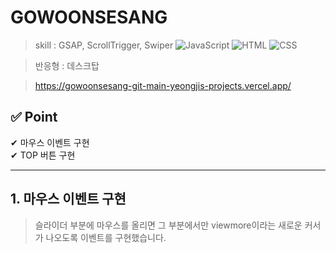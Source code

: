 # GOWOONSESANG
> skill :
GSAP, ScrollTrigger, Swiper ![JavaScript](https://img.shields.io/badge/-JavaScript-dc8d2d?style=flat-square&logo=javascript&logoColor=ffffff) ![HTML](https://img.shields.io/badge/-HTML-F05032?style=flat-square&logo=html5&logoColor=ffffff) ![CSS](https://img.shields.io/badge/-CSS-007ACC?style=flat-square&logo=css3) 

> 반응형 : 데스크탑

> https://gowoonsesang-git-main-yeongjis-projects.vercel.app/

✅ Point
------------
✔ 마우스 이벤트 구현  
✔ TOP 버튼 구현

----------------------------------------

## 1. 마우스 이벤트 구현

> 슬라이더 부분에 마우스를 올리면 그 부분에서만 viewmore이라는 새로운 커서가 나오도록 이벤트를 구현했습니다. 
